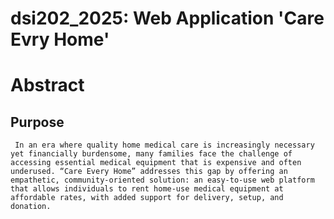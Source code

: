 # dsi202_2025: Web Application 'Care Evry Home'
# Abstract
## Purpose
     In an era where quality home medical care is increasingly necessary yet financially burdensome, many families face the challenge of accessing essential medical equipment that is expensive and often underused. “Care Every Home” addresses this gap by offering an empathetic, community-oriented solution: an easy-to-use web platform that allows individuals to rent home-use medical equipment at affordable rates, with added support for delivery, setup, and donation.
